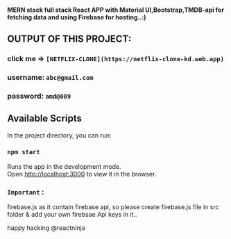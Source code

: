 #### MERN stack full stack React APP with Material UI,Bootstrap,TMDB-api for fetching data and using Firebase for hosting..:)

## OUTPUT OF THIS PROJECT:

### click me => `[NETFLIX-CLONE](https://netflix-clone-kd.web.app)`
### username: `abc@gmail.com`
### password: `amd@009`

## Available Scripts

In the project directory, you can run:

### `npm start`

Runs the app in the development mode.<br />
Open [http://localhost:3000](http://localhost:3000) to view it in the browser.


### `Important` :
firebase.js as it contain firebase api, so please create firebase.js file in src folder & add your own firebsae Api keys in it.. 


happy hacking @reactninja
